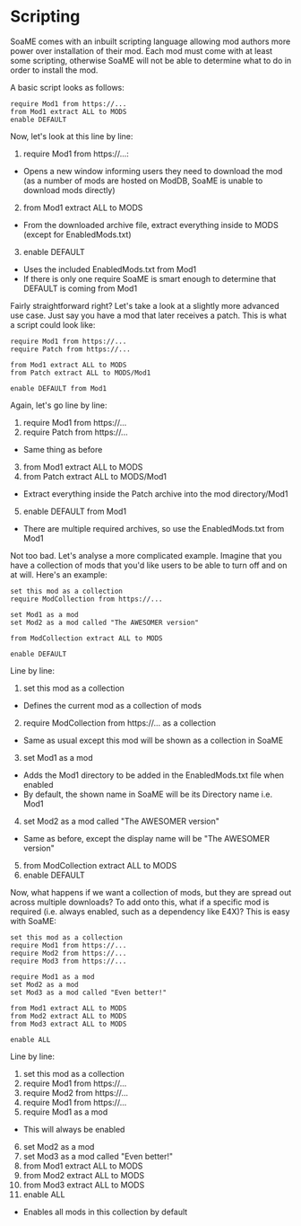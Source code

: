 # Scripting
SoaME comes with an inbuilt scripting language allowing mod authors more power over installation of their mod. Each mod must come with at least some scripting, otherwise SoaME will not be able to determine what to do in order to install the mod.

A basic script looks as follows:
```
require Mod1 from https://...
from Mod1 extract ALL to MODS
enable DEFAULT
```

Now, let's look at this line by line:
 1. require Mod1 from https://...:
  - Opens a new window informing users they need to download the mod (as a number of mods are hosted on ModDB, SoaME is unable to download mods directly)
 2. from Mod1 extract ALL to MODS
  - From the downloaded archive file, extract everything inside to MODS (except for EnabledMods.txt)
 3. enable DEFAULT
  - Uses the included EnabledMods.txt from Mod1
  - If there is only one require SoaME is smart enough to determine that DEFAULT is coming from Mod1
  
Fairly straightforward right? Let's take a look at a slightly more advanced use case. Just say you have a mod that later receives a patch. This is what a script could look like:
```
require Mod1 from https://...
require Patch from https://...

from Mod1 extract ALL to MODS
from Patch extract ALL to MODS/Mod1

enable DEFAULT from Mod1
```

Again, let's go line by line:
 1. require Mod1 from https://...
 2. require Patch from https://...
  - Same thing as before
 3. from Mod1 extract ALL to MODS
 4. from Patch extract ALL to MODS/Mod1
  - Extract everything inside the Patch archive into the mod directory/Mod1
 5. enable DEFAULT from Mod1
  - There are multiple required archives, so use the EnabledMods.txt from Mod1

Not too bad. Let's analyse a more complicated example. Imagine that you have a collection of mods that you'd like users to be able to turn off and on at will. Here's an example:
```
set this mod as a collection
require ModCollection from https://...

set Mod1 as a mod
set Mod2 as a mod called "The AWESOMER version"

from ModCollection extract ALL to MODS

enable DEFAULT
```

Line by line:
 1. set this mod as a collection
  - Defines the current mod as a collection of mods
 2. require ModCollection from https://... as a collection
  - Same as usual except this mod will be shown as a collection in SoaME
 3. set Mod1 as a mod
  - Adds the Mod1 directory to be added in the EnabledMods.txt file when enabled
  - By default, the shown name in SoaME will be its Directory name i.e. Mod1
 4. set Mod2 as a mod called "The AWESOMER version"
  - Same as before, except the display name will be "The AWESOMER version"
 5. from ModCollection extract ALL to MODS
 6. enable DEFAULT
 
Now, what happens if we want a collection of mods, but they are spread out across multiple downloads? To add onto this, what if a specific mod is required (i.e. always enabled, such as a dependency like E4X)? This is easy with SoaME:
```
set this mod as a collection
require Mod1 from https://...
require Mod2 from https://...
require Mod3 from https://... 

require Mod1 as a mod
set Mod2 as a mod
set Mod3 as a mod called "Even better!"

from Mod1 extract ALL to MODS
from Mod2 extract ALL to MODS
from Mod3 extract ALL to MODS

enable ALL
```

Line by line:
 1. set this mod as a collection
 2. require Mod1 from https://...
 3. require Mod2 from https://...
 4. require Mod1 from https://...
 5. require Mod1 as a mod
  - This will always be enabled
 6. set Mod2 as a mod
 7. set Mod3 as a mod called "Even better!"
 8. from Mod1 extract ALL to MODS
 9. from Mod2 extract ALL to MODS
 10. from Mod3 extract ALL to MODS
 11. enable ALL
  - Enables all mods in this collection by default
